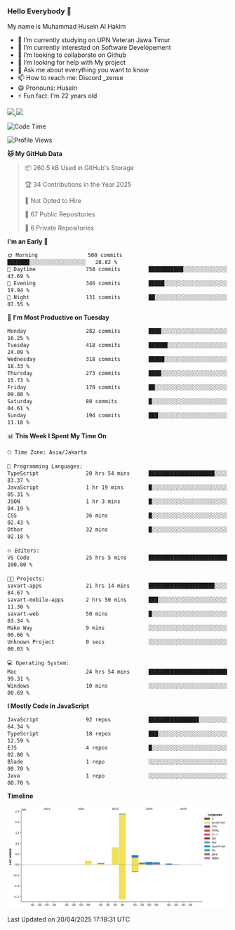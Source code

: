 ### Hello Everybody 👋

My name is Muhammad Husein Al Hakim

- 🔭 I’m currently studying on UPN Veteran Jawa Timur
- 🌱 I’m currently interested on Software Developement
- 👯 I’m looking to collaborate on Github
- 🤔 I’m looking for help with My project
- 💬 Ask me about everything you want to know
- 📫 How to reach me: Discord _zense
- 😄 Pronouns: Husein
- ⚡ Fun fact: I'm 22 years old

<p align="left">
<a href="https://github.com/huseinhq">
  <img height="180em" src="https://github-readme-stats-eight-theta.vercel.app/api?username=huseinhq&show_icons=true&theme=algolia&include_all_commits=true&count_private=true"/>
  <img height="180em" src="https://github-readme-stats-eight-theta.vercel.app/api/top-langs/?username=huseinhq&layout=compact&langs_count=8&theme=algolia"/>
</a>
</p>

<!--START_SECTION:waka-->
![Code Time](http://img.shields.io/badge/Code%20Time-2%2C033%20hrs%209%20mins-blue)

![Profile Views](http://img.shields.io/badge/Profile%20Views-2-blue)

**🐱 My GitHub Data** 

> 📦 260.5 kB Used in GitHub's Storage 
 > 
> 🏆 34 Contributions in the Year 2025
 > 
> 🚫 Not Opted to Hire
 > 
> 📜 67 Public Repositories 
 > 
> 🔑 6 Private Repositories 
 > 
**I'm an Early 🐤** 

```text
🌞 Morning                500 commits         ███████░░░░░░░░░░░░░░░░░░   28.82 % 
🌆 Daytime                758 commits         ███████████░░░░░░░░░░░░░░   43.69 % 
🌃 Evening                346 commits         █████░░░░░░░░░░░░░░░░░░░░   19.94 % 
🌙 Night                  131 commits         ██░░░░░░░░░░░░░░░░░░░░░░░   07.55 % 
```
📅 **I'm Most Productive on Tuesday** 

```text
Monday                   282 commits         ████░░░░░░░░░░░░░░░░░░░░░   16.25 % 
Tuesday                  418 commits         ██████░░░░░░░░░░░░░░░░░░░   24.09 % 
Wednesday                318 commits         █████░░░░░░░░░░░░░░░░░░░░   18.33 % 
Thursday                 273 commits         ████░░░░░░░░░░░░░░░░░░░░░   15.73 % 
Friday                   170 commits         ██░░░░░░░░░░░░░░░░░░░░░░░   09.80 % 
Saturday                 80 commits          █░░░░░░░░░░░░░░░░░░░░░░░░   04.61 % 
Sunday                   194 commits         ███░░░░░░░░░░░░░░░░░░░░░░   11.18 % 
```


📊 **This Week I Spent My Time On** 

```text
🕑︎ Time Zone: Asia/Jakarta

💬 Programming Languages: 
TypeScript               20 hrs 54 mins      █████████████████████░░░░   83.37 % 
JavaScript               1 hr 19 mins        █░░░░░░░░░░░░░░░░░░░░░░░░   05.31 % 
JSON                     1 hr 3 mins         █░░░░░░░░░░░░░░░░░░░░░░░░   04.19 % 
CSS                      36 mins             █░░░░░░░░░░░░░░░░░░░░░░░░   02.43 % 
Other                    32 mins             █░░░░░░░░░░░░░░░░░░░░░░░░   02.18 % 

🔥 Editors: 
VS Code                  25 hrs 5 mins       █████████████████████████   100.00 % 

🐱‍💻 Projects: 
savart-apps              21 hrs 14 mins      █████████████████████░░░░   84.67 % 
savart-mobile-apps       2 hrs 50 mins       ███░░░░░░░░░░░░░░░░░░░░░░   11.30 % 
savart-web               50 mins             █░░░░░░░░░░░░░░░░░░░░░░░░   03.34 % 
Make Way                 9 mins              ░░░░░░░░░░░░░░░░░░░░░░░░░   00.66 % 
Unknown Project          0 secs              ░░░░░░░░░░░░░░░░░░░░░░░░░   00.03 % 

💻 Operating System: 
Mac                      24 hrs 54 mins      █████████████████████████   99.31 % 
Windows                  10 mins             ░░░░░░░░░░░░░░░░░░░░░░░░░   00.69 % 
```

**I Mostly Code in JavaScript** 

```text
JavaScript               92 repos            ████████████████░░░░░░░░░   64.34 % 
TypeScript               18 repos            ███░░░░░░░░░░░░░░░░░░░░░░   12.59 % 
EJS                      4 repos             █░░░░░░░░░░░░░░░░░░░░░░░░   02.80 % 
Blade                    1 repo              ░░░░░░░░░░░░░░░░░░░░░░░░░   00.70 % 
Java                     1 repo              ░░░░░░░░░░░░░░░░░░░░░░░░░   00.70 % 
```



**Timeline**

![Lines of Code chart](https://raw.githubusercontent.com/HuseinHQ/HuseinHQ/main/assets/bar_graph.png)


 Last Updated on 20/04/2025 17:18:31 UTC
<!--END_SECTION:waka-->
